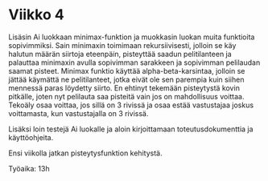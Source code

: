 # Viikko 4

Lisäsin Ai luokkaan minimax-funktion ja muokkasin luokan muita funktioita sopivimmiksi. Sain minimaxin toimimaan rekursiivisesti, jolloin se käy halutun määrän siirtoja eteenpäin, pisteyttää saadun pelitilanteen ja palauttaa minimaxin avulla sopivimman sarakkeen ja sopivimman pelilaudan saamat pisteet. Minimax funktio käyttää alpha-beta-karsintaa, jolloin se jättää käymättä ne pelitilanteet, jotka eivät ole sen parempia kuin siihen mennessä paras löydetty siirto. En ehtinyt tekemään pisteytystä kovin pitkälle, joten nyt pelilauta saa pisteitä vain jos on mahdollisuus voittaa. Tekoäly osaa voittaa, jos sillä on 3 rivissä ja osaa estää vastustajaa joskus voittamasta, kun vastustajalla on 3 rivissä.

Lisäksi loin testejä Ai luokalle ja aloin kirjoittamaan toteutusdokumenttia ja käyttöohjeita. 

Ensi viikolla jatkan pisteytysfunktion kehitystä.

Työaika: 13h
